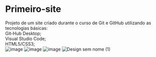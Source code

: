 # Primeiro-site
 Projeto de um site criado durante o curso de Git e GitHub utilizando as tecnologias básicas:<br>
 Git-Hub Desktop;<br>
 Visual Studio Code;<br>
 HTML5/CSS3;<br>
 ![image](https://user-images.githubusercontent.com/100497621/160515237-0b37369a-9e79-4e72-8838-a7eefe63ea9b.png) ![image](https://user-images.githubusercontent.com/100497621/160515268-52c0180b-c6a3-4021-af7b-732c9bbe2d70.png) ![image](https://user-images.githubusercontent.com/100497621/160516180-9f2f3c3f-860f-4240-a247-90960bcd0ac3.png) ![Design sem nome (1)](https://user-images.githubusercontent.com/100497621/160519288-6a27ff05-2b0e-4259-bc1f-796236ca9db9.png)

